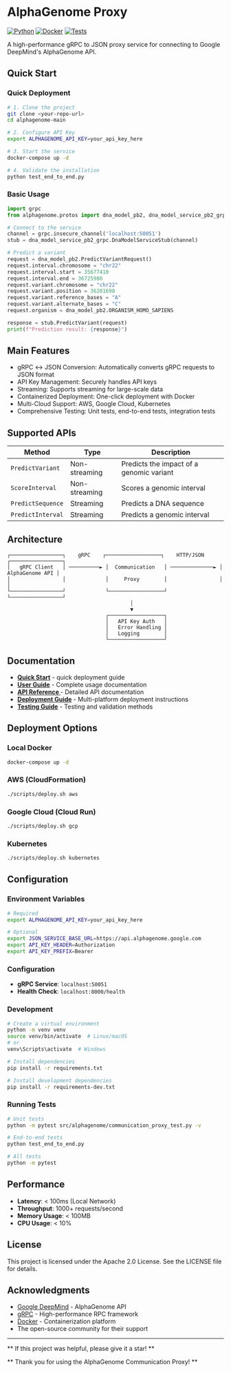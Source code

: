 # AlphaGenome Proxy

[![Python](https://img.shields.io/badge/python-3.10%20%7C%203.11%20%7C%203.12%20%7C%203.13-blue.svg)](https://www.python.org/downloads/)
[![Docker](https://img.shields.io/badge/docker-ready-blue.svg)](https://www.docker.com/)
[![Tests](https://img.shields.io/badge/tests-passing-green.svg)](https://github.com/your-repo/alphagenome-proxy)

A high-performance gRPC to JSON proxy service for connecting to Google DeepMind's AlphaGenome API.

## Quick Start

### Quick Deployment

```bash
# 1. Clone the project
git clone <your-repo-url>
cd alphagenome-main

# 2. Configure API Key
export ALPHAGENOME_API_KEY=your_api_key_here

# 3. Start the service
docker-compose up -d

# 4. Validate the installation
python test_end_to_end.py
```

### Basic Usage

```python
import grpc
from alphagenome.protos import dna_model_pb2, dna_model_service_pb2_grpc

# Connect to the service
channel = grpc.insecure_channel('localhost:50051')
stub = dna_model_service_pb2_grpc.DnaModelServiceStub(channel)

# Predict a variant
request = dna_model_pb2.PredictVariantRequest()
request.interval.chromosome = "chr22"
request.interval.start = 35677410
request.interval.end = 36725986
request.variant.chromosome = "chr22"
request.variant.position = 36201698
request.variant.reference_bases = "A"
request.variant.alternate_bases = "C"
request.organism = dna_model_pb2.ORGANISM_HOMO_SAPIENS

response = stub.PredictVariant(request)
print(f"Prediction result: {response}")
```

## Main Features

- gRPC ↔ JSON Conversion: Automatically converts gRPC requests to JSON format
- API Key Management: Securely handles API keys
- Streaming: Supports streaming for large-scale data
- Containerized Deployment: One-click deployment with Docker
- Multi-Cloud Support: AWS, Google Cloud, Kubernetes
- Comprehensive Testing: Unit tests, end-to-end tests, integration tests

## Supported APIs

| Method | Type | Description |
|------|------|------|
| `PredictVariant` | Non-streaming | Predicts the impact of a genomic variant |
| `ScoreInterval` | Non-streaming | Scores a genomic interval |
| `PredictSequence` | Streaming | 	Predicts a DNA sequence |
| `PredictInterval` | Streaming | Predicts a genomic interval |

## Architecture

```
┌─────────────────┐    gRPC    ┌──────────────────┐    HTTP/JSON    ┌─────────────────┐
│   gRPC Client   │ ──────────► │  Communication   │ ──────────────► │ AlphaGenome API │
│                 │             │     Proxy        │                 │                 │
└─────────────────┘             └──────────────────┘                 └─────────────────┘
                                        │
                                        ▼
                                ┌──────────────────┐
                                │   API Key Auth   │
                                │   Error Handling │
                                │   Logging        │
                                └──────────────────┘
```

## Documentation

- **[Quick Start](QUICK_START.md)** - quick deployment guide
- **[User Guide](USER_GUIDE.md)** - Complete usage documentation
- **[API Reference ](API_REFERENCE.md)** - Detailed API documentation
- **[Deployment Guide](DEPLOYMENT_GUIDE.md)** - Multi-platform deployment instructions
- **[Testing Guide](TESTING_GUIDE.md)** - Testing and validation methods


## Deployment Options

### Local Docker

```bash
docker-compose up -d
```

### AWS (CloudFormation)

```bash
./scripts/deploy.sh aws
```

### Google Cloud (Cloud Run)

```bash
./scripts/deploy.sh gcp
```

### Kubernetes

```bash
./scripts/deploy.sh kubernetes
```

## Configuration

### Environment Variables

```bash
# Required
export ALPHAGENOME_API_KEY=your_api_key_here

# Optional
export JSON_SERVICE_BASE_URL=https://api.alphagenome.google.com
export API_KEY_HEADER=Authorization
export API_KEY_PREFIX=Bearer
```

### Configuration

- **gRPC Service**: `localhost:50051`
- **Health Check**: `localhost:8000/health`


### Development

```bash
# Create a virtual environment
python -m venv venv
source venv/bin/activate  # Linux/macOS
# or
venv\Scripts\activate  # Windows

# Install dependencies
pip install -r requirements.txt

# Install development dependencies
pip install -r requirements-dev.txt
```

### Running Tests

```bash
# Unit tests
python -m pytest src/alphagenome/communication_proxy_test.py -v

# End-to-end tests
python test_end_to_end.py

# All tests
python -m pytest
```




## Performance

- **Latency**: < 100ms (Local Network)
- **Throughput**: 1000+ requests/second
- **Memory Usage**: < 100MB
- **CPU Usage**: < 10%


## License

This project is licensed under the Apache 2.0 License. See the LICENSE file for details.

## Acknowledgments

- [Google DeepMind](https://github.com/google-deepmind/alphagenome) - AlphaGenome API
- [gRPC](https://grpc.io/) - High-performance RPC framework
- [Docker](https://www.docker.com/) - Containerization platform
- The open-source community for their support



---

** If this project was helpful, please give it a star! **

** Thank you for using the AlphaGenome Communication Proxy! **
